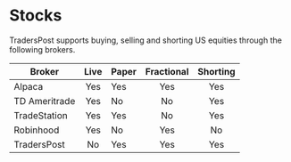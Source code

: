 # Stocks

TradersPost supports buying, selling and shorting US equities through the following brokers.

| Broker        | Live | Paper | Fractional | Shorting |
| ------------- | :--: | ----- | :--------: | :------: |
| Alpaca        |  Yes | Yes   |     Yes    |    Yes   |
| TD Ameritrade |  Yes | No    |     No     |    Yes   |
| TradeStation  |  Yes | Yes   |     No     |    Yes   |
| Robinhood     |  Yes | No    |     Yes    |    No    |
| TradersPost   |  No  | Yes   |     Yes    |    Yes   |
